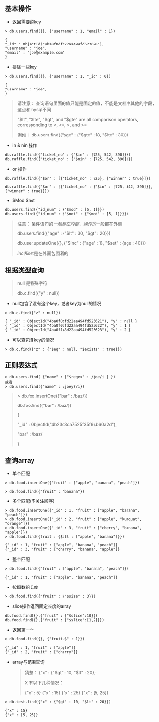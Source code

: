 ##  基本操作

* 返回需要的key

```
> db.users.find({}, {"username" : 1, "email" : 1}) 

{
"_id" : ObjectId("4ba0f0dfd22aa494fd523620"), 
"username" : "joe",
"email" : "joe@example.com"
}
```

* 排除一些key

```
> db.users.find({}, {"username" : 1, "_id" : 0}) 

{
"username" : "joe",
}
```

>  请注意： 查询语句里面的值只能是固定的值，不能是文档中其他的字段，这点和mysql不同
>
> "$lt", "$lte", "$gt", and "$gte" are all comparison operators, corresponding to <, <=, >, and >=
>
>  例如： db.users.find({"age" : {"$gte" : 18, "$lte" : 30}})

* in  & nin 操作

```
db.raffle.find({"ticket_no" : {"$in" : [725, 542, 390]}})
db.raffle.find({"ticket_no" : {"$nin" : [725, 542, 390]}})
```

* or 操作

```
db.raffle.find({"$or" : [{"ticket_no" : 725}, {"winner" : true}]})

db.raffle.find({"$or" : [{"ticket_no" : {"$in" : [725, 542, 390]}}, {"winner" : true}]})
```

* $Mod   $not

```
db.users.find({"id_num" : {"$mod" : [5, 1]}})
db.users.find({"id_num" : {"$not" : {"$mod" : [5, 1]}}})
```

> 注意： 条件语句的$一般都在内部， 操作的$一般都在外侧
>
> db.users.find({"age" : {"$lt" : 30, "$gt" : 20}})
>
> db.user.updateOne({}, {"$inc" : {"age" : 1}, "$set" : {age : 40}})
>
> $inc和$set是在外面包围着的

## 根据类型查询

> null 是特殊字符
>
> db.c.find({"y" : null})

* null包含了没有这个key，或者key为null的情况

```
> db.c.find({"z" : null})

{ "_id" : ObjectId("4ba0f0dfd22aa494fd523621"), "y" : null } 
{ "_id" : ObjectId("4ba0f0dfd22aa494fd523622"), "y" : 1 }
{ "_id" : ObjectId("4ba0f148d22aa494fd523623"), "y" : 2 }
```

* 可以查包含key的情况

```
> db.c.find({"z" : {"$eq" : null, "$exists" : true}})
```

## 正则表达式

```
> db.users.find( {"name" : {"$regex" : /joe/i } })
或者
> db.users.find({"name" : /joey?/i})
```

> \> db.foo.insertOne({"bar" : /baz/}) 
>
> db.foo.find({"bar" : /baz/}) 
>
> 
>
>  {
>
> "_id" : ObjectId("4b23c3ca7525f35f94b60a2d"),
>
> "bar" : /baz/ 
>
> }
>
> 

## 查询array

* 单个匹配

```
> db.food.insertOne({"fruit" : ["apple", "banana", "peach"]})
 
> db.food.find({"fruit" : "banana"})
```

* 多个匹配(不关注顺序)

```
> db.food.insertOne({"_id" : 1, "fruit" : ["apple", "banana", "peach"]})
> db.food.insertOne({"_id" : 2, "fruit" : ["apple", "kumquat", "orange"]}) 
> db.food.insertOne({"_id" : 3, "fruit" : ["cherry", "banana", "apple"]})
> db.food.find({fruit : {$all : ["apple", "banana"]}})

{"_id" : 1, "fruit" : ["apple", "banana", "peach"]} 
{"_id" : 3, "fruit" : ["cherry", "banana", "apple"]}
```

* 整个匹配

```
> db.food.find({"fruit" : ["apple", "banana", "peach"]})

{"_id" : 1, "fruit" : ["apple", "banana", "peach"]} 
```

* 按照数组长度

```
> db.food.find({"fruit" : {"$size" : 3}})
```

* slice操作返回固定长度的array

```
db.food.find({},{"fruit" : {"$slice":10}})
db.food.find({},{"fruit" : {"$slice":[1,2]}})
```

* 返回第一个

```
> db.food.find({}, {"fruit.$" : 1}})

{"_id" : 1, "fruit" : ["apple"]} 
{"_id" : 2, "fruit" : ["cherry"]}
```

* array与范围查询

  > 猜想： {"x" : {"$gt" : 10, "$lt" : 20}}  
  >
  > X 有以下几种情况：
  >
  > {"x" : 5}
  >  {"x" : 15}
  >  {"x" : 25}
  >  {"x" : [5, 25]}

```
> db.test.find({"x" : {"$gt" : 10, "$lt" : 20}}) 

{"x" : 15}
{"x" : [5, 25]}
```



